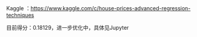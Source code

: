 Kaggle ：https://www.kaggle.com/c/house-prices-advanced-regression-techniques

目前得分：0.18129，进一步优化中，具体见Jupyter
